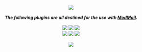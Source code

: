<p align="center">
  <img src="https://github.com/sskewer/modmail/blob/master/ModMail_Plugins_Image.png?raw=true" align="center">
  <br><br><strong><i>The following plugins are all destined for the use with <a href="https://github.com/kyb3r/modmail">ModMail</a>.</strong></i>
  <br><br><img src="https://img.shields.io/badge/Python-3.9.0-12a4ff?style=plastic&logo=python&logoColor=12a4ff">
  <img src="https://img.shields.io/badge/ModMail-3.8.3-ffbb10?style=plastic">
  <a href="http://doge.mit-license.org"><img src="https://img.shields.io/badge/License-MIT-green?style=plastic"></a>
  <br><img src="https://img.shields.io/badge/Discord-Simo%232471-7289DA?style=plastic&logo=Discord&logoColor=7289DA">
  <img src="https://img.shields.io/badge/GitHub-@sskewer-181717?style=plastic&logo=github">
  <a href="https://streamlabs.com/mrskewer/tip"><img src="https://img.shields.io/badge/Paypal-Donate-00457C?style=plastic&logo=paypal"></a>
  <br><br><img src="https://github.com/sskewer/modmail/blob/master/Plugins_List_Image.png?raw=true" align="center">
</p>
